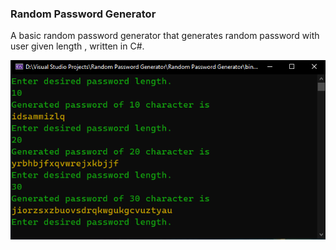 ### Random Password Generator
A basic random password generator that generates random password with user given length , written in C#.

![alt text](https://github.com/evilprince2009/Random-Password-Generator/blob/main/Screenshots/Screenshot_1.png)
